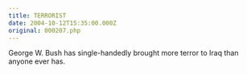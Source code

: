 ```yaml
---
title: TERRORIST
date: 2004-10-12T15:35:00.000Z
original: 000207.php
---
```


George W. Bush has single-handedly brought more terror to Iraq than anyone ever has.
